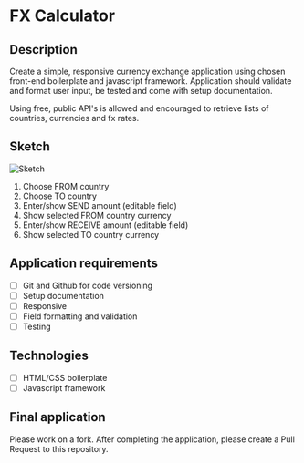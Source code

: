 # FX Calculator

## Description
Create a simple, responsive currency exchange application using chosen front-end boilerplate and javascript framework. Application should validate and format user input, be tested and come with setup documentation.

Using free, public API's is allowed and encouraged to retrieve lists of countries, currencies and fx rates. 

## Sketch
![Sketch](https://i.imgur.com/rOyVXlz.png)

1. Choose FROM country
1. Choose TO country
1. Enter/show SEND amount (editable field)
1. Show selected FROM country currency
1. Enter/show RECEIVE amount (editable field)
1. Show selected TO country currency

## Application requirements
- [ ] Git and Github for code versioning
- [ ] Setup documentation
- [ ] Responsive
- [ ] Field formatting and validation
- [ ] Testing

## Technologies
- [ ] HTML/CSS boilerplate
- [ ] Javascript framework

## Final application
Please work on a fork. After completing the application, please create a Pull Request to this repository.
